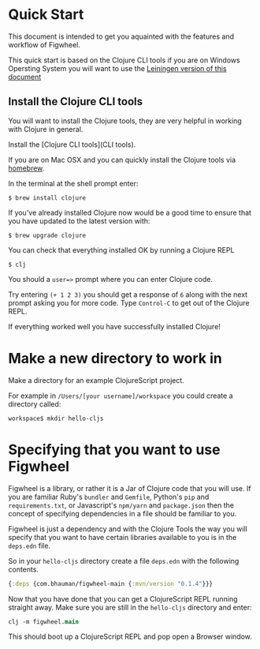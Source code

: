 # Quick Start

This document is intended to get you aquainted with the features and
workflow of Figwheel.

This quick start is based on the Clojure CLI tools if you are on
Windows Opersting System you will want to use the [Leiningen version of
this document](/quick_start_lein.html)

## Install the Clojure CLI tools

You will want to install the Clojure tools, they are very helpful in
working with Clojure in general.

Install the [Clojure CLI tools](CLI tools).

If you are on Mac OSX and you can quickly install the Clojure tools
via [homebrew](brew).

In the terminal at the shell prompt enter:

```shell
$ brew install clojure
```

If you've already installed Clojure now would be a good time to ensure
that you have updated to the latest version with:

```shell
$ brew upgrade clojure
```

You can check that everything installed OK by running a Clojure REPL

```shell
$ clj
```

You should a `user=>` prompt where you can enter Clojure code. 

Try entering `(+ 1 2 3)` you should get a response of `6` along with
the next prompt asking you for more code. Type `Control-C` to get out
of the Clojure REPL.

If everything worked well you have successfully installed Clojure!

# Make a new directory to work in

Make a directory for an example ClojureScript project.

For example in `/Users/[your username]/workspace` you could create a
directory called:

```
workspace$ mkdir hello-cljs
```

# Specifying that you want to use Figwheel

Figwheel is a library, or rather it is a Jar of Clojure code that you
will use. If you are familiar Ruby's `bundler` and `Gemfile`, Python's
`pip` and `requirements.txt`, or Javascript's `npm/yarn` and
`package.json` then the concept of specifying dependencies in a file
should be familiar to you.

Figwheel is just a dependency and with the Clojure Tools the way you
will specify that you want to have certain libraries available to you
is in the `deps.edn` file.

So in your `hello-cljs` directory create a file `deps.edn` with the
following contents.

```clojure
{:deps {com.bhauman/figwheel-main {:mvn/version "0.1.4"}}}
```

Now that you have done that you can get a ClojureScript REPL running
straight away. Make sure you are still in the `hello-cljs` directory
and enter:

```clojure
clj -m figwheel.main
```

This should boot up a ClojureScript REPL and pop open a Browser
window.





[brew]: https://brew.sh/
[CLI Tools]: https://clojure.org/guides/getting_started#_installation_on_mac_via_code_brew_code 

